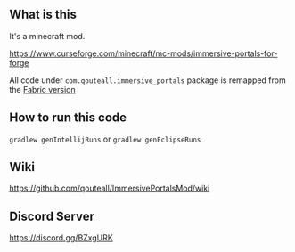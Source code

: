 ## What is this
It's a minecraft mod.

https://www.curseforge.com/minecraft/mc-mods/immersive-portals-for-forge

All code under `com.qouteall.immersive_portals` package is remapped from the [Fabric version](https://github.com/qouteall/ImmersivePortalsMod)

## How to run this code
```gradlew genIntellijRuns``` or ```gradlew genEclipseRuns```

## Wiki
https://github.com/qouteall/ImmersivePortalsMod/wiki

## Discord Server
https://discord.gg/BZxgURK